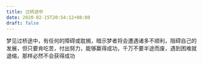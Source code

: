 ```yaml
---
title: 过桥途中
date: 2020-02-15T20:54:12+08:00
draft: false
---
```


梦见过桥途中，有任何的障碍或耽搁，暗示梦者将会遭遇诸多不顺利，阻碍自己的发展，但只要肯吃苦，付出努力，能够赢得成功，千万不要半途而废，遇到困难就退缩，那样必然不会获得成功